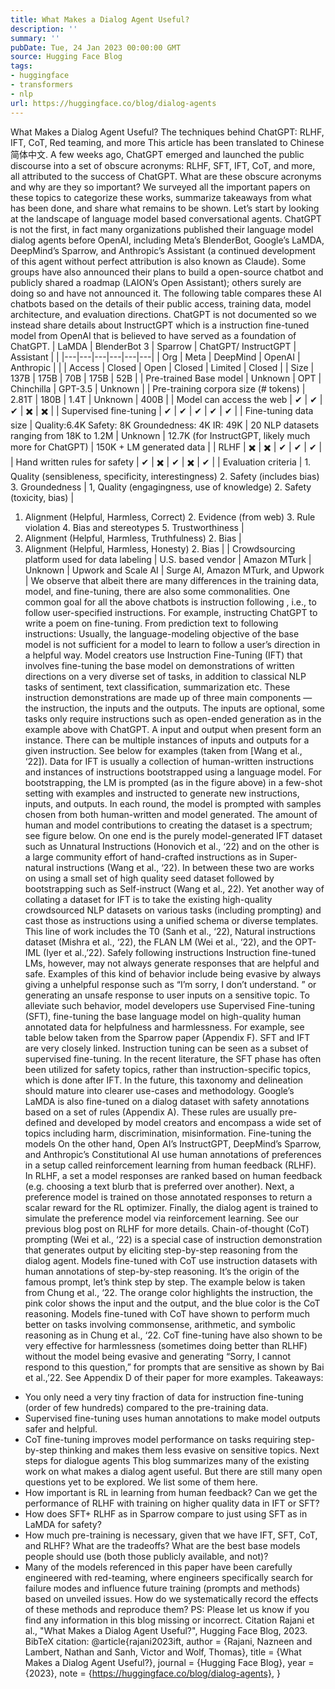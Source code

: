 ```yaml
---
title: What Makes a Dialog Agent Useful?
description: ''
summary: ''
pubDate: Tue, 24 Jan 2023 00:00:00 GMT
source: Hugging Face Blog
tags:
- huggingface
- transformers
- nlp
url: https://huggingface.co/blog/dialog-agents
---
```


What Makes a Dialog Agent Useful?
The techniques behind ChatGPT: RLHF, IFT, CoT, Red teaming, and more
This article has been translated to Chinese 简体中文.
A few weeks ago, ChatGPT emerged and launched the public discourse into a set of obscure acronyms: RLHF, SFT, IFT, CoT, and more, all attributed to the success of ChatGPT. What are these obscure acronyms and why are they so important? We surveyed all the important papers on these topics to categorize these works, summarize takeaways from what has been done, and share what remains to be shown.
Let’s start by looking at the landscape of language model based conversational agents. ChatGPT is not the first, in fact many organizations published their language model dialog agents before OpenAI, including Meta’s BlenderBot, Google’s LaMDA, DeepMind’s Sparrow, and Anthropic’s Assistant (a continued development of this agent without perfect attribution is also known as Claude). Some groups have also announced their plans to build a open-source chatbot and publicly shared a roadmap (LAION’s Open Assistant); others surely are doing so and have not announced it.
The following table compares these AI chatbots based on the details of their public access, training data, model architecture, and evaluation directions. ChatGPT is not documented so we instead share details about InstructGPT which is a instruction fine-tuned model from OpenAI that is believed to have served as a foundation of ChatGPT.
| LaMDA | BlenderBot 3 | Sparrow | ChatGPT/ InstructGPT | Assistant | |
|---|---|---|---|---|---|
| Org | Meta | DeepMind | OpenAI | Anthropic | |
| Access | Closed | Open | Closed | Limited | Closed |
| Size | 137B | 175B | 70B | 175B | 52B |
| Pre-trained Base model |
Unknown | OPT | Chinchilla | GPT-3.5 | Unknown |
| Pre-training corpora size (# tokens) | 2.81T | 180B | 1.4T | Unknown | 400B |
| Model can access the web |
✔ | ✔ | ✔ | ✖️ | ✖️ |
| Supervised fine-tuning |
✔ | ✔ | ✔ | ✔ | ✔ |
| Fine-tuning data size |
Quality:6.4K Safety: 8K Groundedness: 4K IR: 49K |
20 NLP datasets ranging from 18K to 1.2M | Unknown | 12.7K (for InstructGPT, likely much more for ChatGPT) | 150K + LM generated data |
| RLHF | ✖️ | ✖️ | ✔ | ✔ | ✔ |
| Hand written rules for safety | ✔ | ✖️ | ✔ | ✖️ | ✔ |
| Evaluation criteria | 1. Quality (sensibleness, specificity, interestingness) 2. Safety (includes bias) 3. Groundedness |
1, Quality (engagingness, use of knowledge) 2. Safety (toxicity, bias) |
1. Alignment (Helpful, Harmless, Correct) 2. Evidence (from web) 3. Rule violation 4. Bias and stereotypes 5. Trustworthiness |
1. Alignment (Helpful, Harmless, Truthfulness) 2. Bias |
1. Alignment (Helpful, Harmless, Honesty) 2. Bias |
| Crowdsourcing platform used for data labeling | U.S. based vendor | Amazon MTurk | Unknown | Upwork and Scale AI | Surge AI, Amazon MTurk, and Upwork |
We observe that albeit there are many differences in the training data, model, and fine-tuning, there are also some commonalities. One common goal for all the above chatbots is instruction following , i.e., to follow user-specified instructions. For example, instructing ChatGPT to write a poem on fine-tuning.
From prediction text to following instructions:
Usually, the language-modeling objective of the base model is not sufficient for a model to learn to follow a user’s direction in a helpful way. Model creators use Instruction Fine-Tuning (IFT) that involves fine-tuning the base model on demonstrations of written directions on a very diverse set of tasks, in addition to classical NLP tasks of sentiment, text classification, summarization etc. These instruction demonstrations are made up of three main components — the instruction, the inputs and the outputs. The inputs are optional, some tasks only require instructions such as open-ended generation as in the example above with ChatGPT. A input and output when present form an instance. There can be multiple instances of inputs and outputs for a given instruction. See below for examples (taken from [Wang et al., ‘22]).
Data for IFT is usually a collection of human-written instructions and instances of instructions bootstrapped using a language model. For bootstrapping, the LM is prompted (as in the figure above) in a few-shot setting with examples and instructed to generate new instructions, inputs, and outputs. In each round, the model is prompted with samples chosen from both human-written and model generated. The amount of human and model contributions to creating the dataset is a spectrum; see figure below.
On one end is the purely model-generated IFT dataset such as Unnatural Instructions (Honovich et al., ‘22) and on the other is a large community effort of hand-crafted instructions as in Super-natural instructions (Wang et al., ‘22). In between these two are works on using a small set of high quality seed dataset followed by bootstrapping such as Self-instruct (Wang et al., 22). Yet another way of collating a dataset for IFT is to take the existing high-quality crowdsourced NLP datasets on various tasks (including prompting) and cast those as instructions using a unified schema or diverse templates. This line of work includes the T0 (Sanh et al., ‘22), Natural instructions dataset (Mishra et al., ‘22), the FLAN LM (Wei et al., ‘22), and the OPT-IML (Iyer et al.,’22).
Safely following instructions
Instruction fine-tuned LMs, however, may not always generate responses that are helpful and safe. Examples of this kind of behavior include being evasive by always giving a unhelpful response such as “I’m sorry, I don’t understand. ” or generating an unsafe response to user inputs on a sensitive topic. To alleviate such behavior, model developers use Supervised Fine-tuning (SFT), fine-tuning the base language model on high-quality human annotated data for helpfulness and harmlessness. For example, see table below taken from the Sparrow paper (Appendix F).
SFT and IFT are very closely linked. Instruction tuning can be seen as a subset of supervised fine-tuning. In the recent literature, the SFT phase has often been utilized for safety topics, rather than instruction-specific topics, which is done after IFT. In the future, this taxonomy and delineation should mature into clearer use-cases and methodology.
Google’s LaMDA is also fine-tuned on a dialog dataset with safety annotations based on a set of rules (Appendix A). These rules are usually pre-defined and developed by model creators and encompass a wide set of topics including harm, discrimination, misinformation.
Fine-tuning the models
On the other hand, Open AI’s InstructGPT, DeepMind’s Sparrow, and Anthropic’s Constitutional AI use human annotations of preferences in a setup called reinforcement learning from human feedback (RLHF). In RLHF, a set a model responses are ranked based on human feedback (e.g. choosing a text blurb that is preferred over another). Next, a preference model is trained on those annotated responses to return a scalar reward for the RL optimizer. Finally, the dialog agent is trained to simulate the preference model via reinforcement learning. See our previous blog post on RLHF for more details.
Chain-of-thought (CoT) prompting (Wei et al., ‘22) is a special case of instruction demonstration that generates output by eliciting step-by-step reasoning from the dialog agent. Models fine-tuned with CoT use instruction datasets with human annotations of step-by-step reasoning. It’s the origin of the famous prompt, let’s think step by step. The example below is taken from Chung et al., ‘22. The orange color highlights the instruction, the pink color shows the input and the output, and the blue color is the CoT reasoning.
Models fine-tuned with CoT have shown to perform much better on tasks involving commonsense, arithmetic, and symbolic reasoning as in Chung et al., ‘22.
CoT fine-tuning have also shown to be very effective for harmlessness (sometimes doing better than RLHF) without the model being evasive and generating “Sorry, I cannot respond to this question,” for prompts that are sensitive as shown by Bai et al.,’22. See Appendix D of their paper for more examples.
Takeaways:
- You only need a very tiny fraction of data for instruction fine-tuning (order of few hundreds) compared to the pre-training data.
- Supervised fine-tuning uses human annotations to make model outputs safer and helpful.
- CoT fine-tuning improves model performance on tasks requiring step-by-step thinking and makes them less evasive on sensitive topics.
Next steps for dialogue agents
This blog summarizes many of the existing work on what makes a dialog agent useful. But there are still many open questions yet to be explored. We list some of them here.
- How important is RL in learning from human feedback? Can we get the performance of RLHF with training on higher quality data in IFT or SFT?
- How does SFT+ RLHF as in Sparrow compare to just using SFT as in LaMDA for safety?
- How much pre-training is necessary, given that we have IFT, SFT, CoT, and RLHF? What are the tradeoffs? What are the best base models people should use (both those publicly available, and not)?
- Many of the models referenced in this paper have been carefully engineered with red-teaming, where engineers specifically search for failure modes and influence future training (prompts and methods) based on unveiled issues. How do we systematically record the effects of these methods and reproduce them?
PS: Please let us know if you find any information in this blog missing or incorrect.
Citation
Rajani et al., "What Makes a Dialog Agent Useful?", Hugging Face Blog, 2023.
BibTeX citation:
@article{rajani2023ift,
author = {Rajani, Nazneen and Lambert, Nathan and Sanh, Victor and Wolf, Thomas},
title = {What Makes a Dialog Agent Useful?},
journal = {Hugging Face Blog},
year = {2023},
note = {https://huggingface.co/blog/dialog-agents},
}
